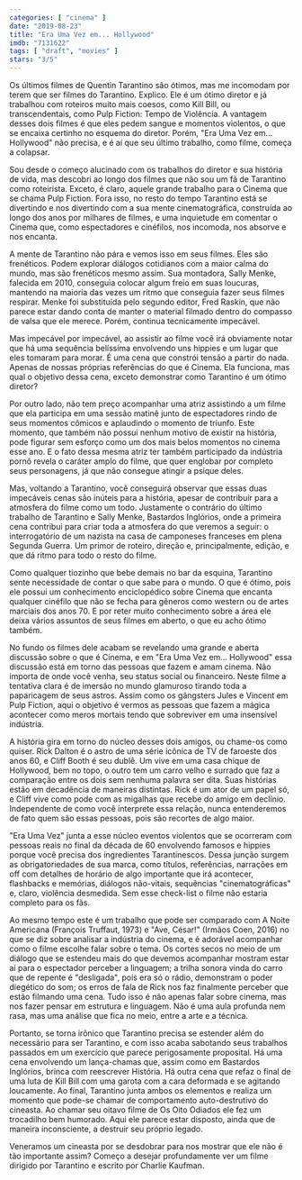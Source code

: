 ```yaml
---
categories: [ "cinema" ]
date: "2019-08-23"
title: "Era Uma Vez em... Hollywood"
imdb: "7131622"
tags: [ "draft", "movies" ]
stars: "3/5"
---
```

Os últimos filmes de Quentin Tarantino são ótimos, mas me incomodam por terem que ser filmes do Tarantino. Explico. Ele é um ótimo diretor e já trabalhou com roteiros muito mais coesos, como Kill Bill, ou transcendentais, como Pulp Fiction: Tempo de Violência. A vantagem desses dois filmes é que eles pedem sangue e momentos violentos, o que se encaixa certinho no esquema do diretor. Porém, "Era Uma Vez em... Hollywood" não precisa, e é aí que seu último trabalho, como filme, começa a colapsar.

Sou desde o começo alucinado com os trabalhos do diretor e sua história de vida, mas descobri ao longo dos filmes que não sou um fã de Tarantino como roteirista. Exceto, é claro, aquele grande trabalho para o Cinema que se chama Pulp Fiction. Fora isso, no resto do tempo Tarantino está se divertindo e nos divertindo com a sua mente cinematográfica, construída ao longo dos anos por milhares de filmes, e uma inquietude em comentar o Cinema que, como espectadores e cinéfilos, nos incomoda, nos absorve e nos encanta.

A mente de Tarantino não pára e vemos isso em seus filmes. Eles são frenéticos. Podem explorar diálogos cotidianos com a maior calma do mundo, mas são frenéticos mesmo assim. Sua montadora, Sally Menke, falecida em 2010, conseguia colocar algum freio em suas loucuras, mantendo na maioria das vezes um ritmo que conseguia fazer seus filmes respirar. Menke foi substituída pelo segundo editor, Fred Raskin, que não parece estar dando conta de manter o material filmado dentro do compasso de valsa que ele merece. Porém, continua tecnicamente impecável.

Mas impecável por impecável, ao assistir ao filme você irá obviamente notar que há uma sequência belíssima envolvendo uns hippies e um lugar que eles tomaram para morar. É uma cena que constrói tensão a partir do nada. Apenas de nossas próprias referências do que é Cinema. Ela funciona, mas qual o objetivo dessa cena, exceto demonstrar como Tarantino é um ótimo diretor?

Por outro lado, não tem preço acompanhar uma atriz assistindo a um filme que ela participa em uma sessão matinê junto de espectadores rindo de seus momentos cômicos e aplaudindo o momento de triunfo. Este momento, que também não possui nenhum motivo de existir na história, pode figurar sem esforço como um dos mais belos momentos no cinema esse ano. E o fato dessa mesma atriz ter também participado da indústria pornô revela o caráter amplo do filme, que quer englobar por completo seus personagens, já que não consegue atingir a psique deles.

Mas, voltando a Tarantino, você conseguirá observar que essas duas impecáveis cenas são inúteis para a história, apesar de contribuir para a atmosfera do filme como um todo. Justamente o contrário do último trabalho de Tarantino e Sally Menke, Bastardos Inglórios, onde a primeira cena contribui para criar toda a atmosfera do que veremos a seguir: o interrogatório de um nazista na casa de camponeses franceses em plena Segunda Guerra. Um primor de roteiro, direção e, principalmente, edição, e que dá ritmo para todo o resto do filme.

Como qualquer tiozinho que bebe demais no bar da esquina, Tarantino sente necessidade de contar o que sabe para o mundo. O que é ótimo, pois ele possui um conhecimento enciclopédico sobre Cinema que encanta qualquer cinéfilo que não se fecha para gêneros como western ou de artes marciais dos anos 70. E por reter muito conhecimento sobre a área ele deixa vários assuntos de seus filmes em aberto, o que eu acho ótimo também.

No fundo os filmes dele acabam se revelando uma grande e aberta discussão sobre o que é Cinema, e em "Era Uma Vez em... Hollywood" essa discussão está em torno das pessoas que fazem e amam cinema. Não importa de onde você venha, seu status social ou financeiro. Neste filme a tentativa clara é de imersão no mundo glamuroso tirando toda a paparicagem de seus astros. Assim como os gângsters Jules e Vincent em Pulp Fiction, aqui o objetivo é vermos as pessoas que fazem a mágica acontecer como meros mortais tendo que sobreviver em uma insensível indústria.

A história gira em torno do núcleo desses dois amigos, ou chame-os como quiser. Rick Dalton é o astro de uma série icônica de TV de faroeste dos anos 60, e Cliff Booth é seu dublê. Um vive em uma casa chique de Hollywood, bem no topo, o outro tem um carro velho e surrado que faz a comparação entre os dois sem nenhuma palavra ser dita. Suas histórias estão em decadência de maneiras distintas. Rick é um ator de um papel só, e Cliff vive como pode com as migalhas que recebe do amigo em declínio. Independente de como você interprete essa relação, nunca entenderemos de fato quem são essas pessoas, pois são recortes de algo maior.

"Era Uma Vez" junta a esse núcleo eventos violentos que se ocorreram com pessoas reais no final da década de 60 envolvendo famosos e hippies porque você precisa dos ingredientes Tarantinescos. Dessa junção surgem as obrigatoriedades de sua marca, como títulos, referências, narrações em off com detalhes de horário de algo importante que irá acontecer, flashbacks e memórias, diálogos não-vitais, sequências "cinematográficas" e, claro, violência desmedida. Sem esse check-list o filme não estaria completo para os fãs.

Ao mesmo tempo este é um trabalho que pode ser comparado com A Noite Americana (François Truffaut, 1973) e "Ave, César!" (Irmãos Coen, 2016) no que se diz sobre analisar a indústria do cinema, e é adorável acompanhar como o filme escolhe falar sobre o tema. Os cortes secos no meio de um diálogo que se estendeu mais do que devemos acompanhar mostram estar aí para o espectador perceber a linguagem; a trilha sonora vinda do carro que de repente é "desligada", pois era só o rádio, demonstram o poder diegético do som; os erros de fala de Rick nos faz finalmente perceber que estão filmando uma cena. Tudo isso é não apenas falar sobre cinema, mas nos fazer pensar em estrutura e linguagem. Não é uma aula profunda nem rasa, mas uma análise que fica no meio, entre a arte e a técnica.

Portanto, se torna irônico que Tarantino precisa se estender além do necessário para ser Tarantino, e com isso acaba sabotando seus trabalhos passados em um exercício que parece perigosamente proposital. Há uma cena envolvendo um lança-chamas que, assim como em Bastardos Inglórios, brinca com reescrever História. Há outra cena que refaz o final de uma luta de Kill Bill com uma garota com a cara deformada e se agitando loucamente. Ao final, Tarantino junta ambos os elementos e realiza um momento que pode-se chamar de comportamento auto-destrutivo do cineasta. Ao chamar seu oitavo filme de Os Oito Odiados ele fez um trocadilho bem humorado. Aqui ele parece estar disposto, ainda que de maneira inconsciente, a destruir seu próprio legado.

Veneramos um cineasta por se desdobrar para nos mostrar que ele não é tão importante assim? Começo a desejar profundamente ver um filme dirigido por Tarantino e escrito por Charlie Kaufman.
